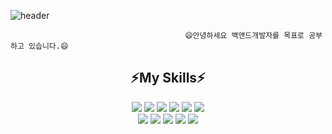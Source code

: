 

![header](https://capsule-render.vercel.app/api?type=shark&color=auto&height=300&section=header&text=Im%20JungGue&fontSize=90)

                                           😄안녕하세요 백앤드개발자를 목표로 공부하고 있습니다.😄

<div align="center">
	<h2>⚡My Skills⚡</h2>
	<img src="https://img.shields.io/badge/Java-007396?style=flat&logo=Java&logoColor=white" />
	<img src="https://img.shields.io/badge/HTML5-E34F26?style=flat&logo=HTML5&logoColor=white" />
	<img src="https://img.shields.io/badge/CSS3-1572B6?style=flat&logo=CSS3&logoColor=white" />
	<img src="https://img.shields.io/badge/JavaScript-E34F26?style=flat&logo=JavaScript&logoColor=white" />
	<img src="https://img.shields.io/badge/Git-E34F26?style=flat&logo=Git&logoColor=white" />
	<img src="https://img.shields.io/badge/SQL-007396?style=flat&logo=SQL&logoColor=white" /> <br>
	<img src="https://img.shields.io/badge/Python-40AEF0?style=flat&logo=Python&logoColor=white" />
	<img src="https://img.shields.io/badge/Linux-FF9E0F?style=flat&logo=Linux&logoColor=white" />
	<img src="https://img.shields.io/badge/Linux-FF9E0F?style=flat&logo=Linux&logoColor=white" />
	<img src="https://img.shields.io/badge/Ubuntu-004088?style=flat&logo=Ubuntu&logoColor=white" />
	<img src="https://img.shields.io/badge/Arduino-EF2D5E?style=flat&logo=Ubuntu&logoColor=white" />
	
</div>



<!--
**dlqhdwo1/dlqhdwo1** is a ✨ _special_ ✨ repository because its `README.md` (this file) appears on your GitHub profile.

Here are some ideas to get you started:

- 🔭 I’m currently working on ...
- 🌱 I’m currently learning ...
- 👯 I’m looking to collaborate on ...
- 🤔 I’m looking for help with ...
- 💬 Ask me about ...
- 📫 How to reach me: ...
- 😄 Pronouns: ...
- ⚡ Fun fact: ...
-->
